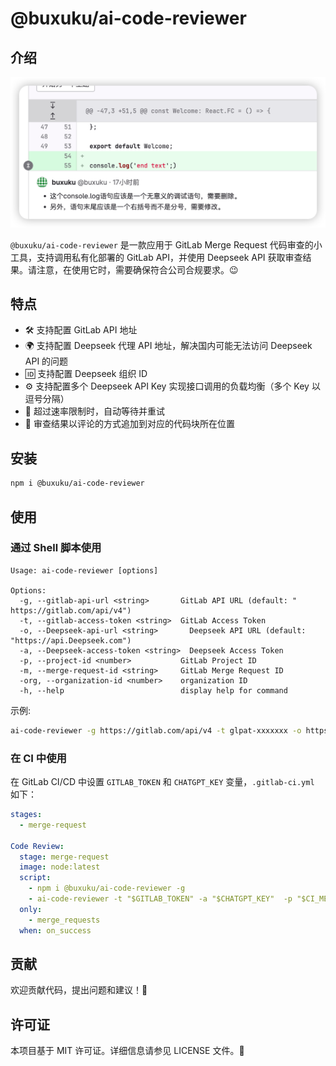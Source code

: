 # @buxuku/ai-code-reviewer

## 介绍

![](preview.png)

`@buxuku/ai-code-reviewer` 是一款应用于 GitLab Merge Request 代码审查的小工具，支持调用私有化部署的 GitLab API，并使用 Deepseek API 获取审查结果。请注意，在使用它时，需要确保符合公司合规要求。😉


## 特点

- 🛠️ 支持配置 GitLab API 地址
- 🌍 支持配置 Deepseek 代理 API 地址，解决国内可能无法访问 Deepseek API 的问题
- 🆔 支持配置 Deepseek 组织 ID
- ⚙️ 支持配置多个 Deepseek API Key 实现接口调用的负载均衡（多个 Key 以逗号分隔）
- 🚦 超过速率限制时，自动等待并重试
- 💬 审查结果以评论的方式追加到对应的代码块所在位置


## 安装

```sh
npm i @buxuku/ai-code-reviewer
`````

## 使用

### 通过 Shell 脚本使用

```shell
Usage: ai-code-reviewer [options]

Options:
  -g, --gitlab-api-url <string>       GitLab API URL (default: " https://gitlab.com/api/v4")
  -t, --gitlab-access-token <string>  GitLab Access Token
  -o, --Deepseek-api-url <string>       Deepseek API URL (default: "https://api.Deepseek.com")
  -a, --Deepseek-access-token <string>  Deepseek Access Token
  -p, --project-id <number>           GitLab Project ID
  -m, --merge-request-id <string>     GitLab Merge Request ID
  -org, --organization-id <number>    organization ID
  -h, --help                          display help for command
```

示例:

```sh
ai-code-reviewer -g https://gitlab.com/api/v4 -t glpat-xxxxxxx -o https://api.Deepseek.com -a skxxxxxxx,skxxxxxxx -p 432288 -m 8
```

### 在 CI 中使用

在 GitLab CI/CD 中设置 `GITLAB_TOKEN` 和 `CHATGPT_KEY` 变量，`.gitlab-ci.yml` 如下：

```yml
stages:
  - merge-request

Code Review:
  stage: merge-request  
  image: node:latest
  script:
    - npm i @buxuku/ai-code-reviewer -g
    - ai-code-reviewer -t "$GITLAB_TOKEN" -a "$CHATGPT_KEY"  -p "$CI_MERGE_REQUEST_PROJECT_ID" -m "$CI_MERGE_REQUEST_IID"
  only:
    - merge_requests
  when: on_success
```

## 贡献
欢迎贡献代码，提出问题和建议！👏

## 许可证
本项目基于 MIT 许可证。详细信息请参见 LICENSE 文件。📜